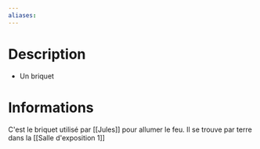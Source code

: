```yaml
---
aliases:
---
```

# Description
- Un briquet
# Informations
C'est le briquet utilisé par [[Jules]] pour allumer le feu. Il se trouve par terre dans la [[Salle d'exposition 1]]